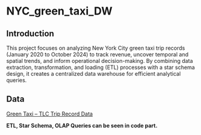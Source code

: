 # NYC_green_taxi_DW

## Introduction

This project focuses on analyzing New York City green taxi trip records (January 2020 to October 2024) to track revenue, uncover temporal and spatial trends, and inform operational decision-making. By combining data extraction, transformation, and loading (ETL) processes with a star schema design, it creates a centralized data warehouse for efficient analytical queries.

## Data

[Green Taxi – TLC Trip Record Data](https://www.nyc.gov/site/tlc/about/tlc-trip-record-data.page)

**ETL, Star Schema, OLAP Queries can be seen in code part.**
